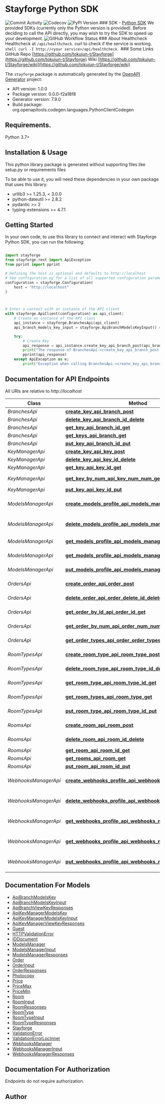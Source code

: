 # Stayforge Python SDK
![Commit Activity](https://img.shields.io/github/commit-activity/m/tokujun-t/stayforge) ![Codecov](https://codecov.io/gh/tokujun-t/stayforge/branch/main/graph/badge.svg) ![PyPI Version](https://img.shields.io/pypi/v/stayforge)  ### SDK  - [Python SDK](https://github.com/tokujun-t/stayforge-python)  We provided SDKs (currently only the Python version is provided). Before deciding to call the API directly, you may wish to try the SDK to speed up your development.  ![GitHub Workflow Status](https://github.com/tokujun-t/Stayforge/actions/workflows/python-sdk.yml/badge.svg)   ### About Healthcheck  Healthcheck at `/api/healthcheck`. curl to check if the service is working.  ```shell curl -I http://<your service>/api/healthcheck ``` ### Some Links  GitHub Repo [https://github.com/tokujun-t/Stayforge](https://github.com/tokujun-t/Stayforge)  Wiki [https://github.com/tokujun-t/Stayforge/wiki](https://github.com/tokujun-t/Stayforge/wiki) 

The `stayforge` package is automatically generated by the [OpenAPI Generator](https://openapi-generator.tech) project:

- API version: 1.0.0
- Package version: 0.0.0-f2a18f8
- Generator version: 7.9.0
- Build package: org.openapitools.codegen.languages.PythonClientCodegen

## Requirements.

Python 3.7+

## Installation & Usage

This python library package is generated without supporting files like setup.py or requirements files

To be able to use it, you will need these dependencies in your own package that uses this library:

* urllib3 >= 1.25.3, < 3.0.0
* python-dateutil >= 2.8.2
* pydantic >= 2
* typing-extensions >= 4.7.1

## Getting Started

In your own code, to use this library to connect and interact with Stayforge Python SDK,
you can run the following:

```python

import stayforge
from stayforge.rest import ApiException
from pprint import pprint

# Defining the host is optional and defaults to http://localhost
# See configuration.py for a list of all supported configuration parameters.
configuration = stayforge.Configuration(
    host = "http://localhost"
)



# Enter a context with an instance of the API client
with stayforge.ApiClient(configuration) as api_client:
    # Create an instance of the API class
    api_instance = stayforge.BranchesApi(api_client)
    api_branch_models_key_input = stayforge.ApiBranchModelsKeyInput() # ApiBranchModelsKeyInput | 

    try:
        # Create Key
        api_response = api_instance.create_key_api_branch_post(api_branch_models_key_input)
        print("The response of BranchesApi->create_key_api_branch_post:\n")
        pprint(api_response)
    except ApiException as e:
        print("Exception when calling BranchesApi->create_key_api_branch_post: %s\n" % e)

```

## Documentation for API Endpoints

All URIs are relative to *http://localhost*

Class | Method | HTTP request | Description
------------ | ------------- | ------------- | -------------
*BranchesApi* | [**create_key_api_branch_post**](stayforge/docs/BranchesApi.md#create_key_api_branch_post) | **POST** /api/branch/ | Create Key
*BranchesApi* | [**delete_key_api_branch_id_delete**](stayforge/docs/BranchesApi.md#delete_key_api_branch_id_delete) | **DELETE** /api/branch/{id} | Delete Key
*BranchesApi* | [**get_key_api_branch_id_get**](stayforge/docs/BranchesApi.md#get_key_api_branch_id_get) | **GET** /api/branch/{id} | Get Key
*BranchesApi* | [**get_keys_api_branch_get**](stayforge/docs/BranchesApi.md#get_keys_api_branch_get) | **GET** /api/branch/ | Get Keys
*BranchesApi* | [**put_key_api_branch_id_put**](stayforge/docs/BranchesApi.md#put_key_api_branch_id_put) | **PUT** /api/branch/{id} | Put Key
*KeyManagerApi* | [**create_key_api_key_post**](stayforge/docs/KeyManagerApi.md#create_key_api_key_post) | **POST** /api/key/ | Create Key
*KeyManagerApi* | [**delete_key_api_key_id_delete**](stayforge/docs/KeyManagerApi.md#delete_key_api_key_id_delete) | **DELETE** /api/key/{id} | Delete Key
*KeyManagerApi* | [**get_key_api_key_id_get**](stayforge/docs/KeyManagerApi.md#get_key_api_key_id_get) | **GET** /api/key/{id} | Get Key
*KeyManagerApi* | [**get_key_by_num_api_key_num_num_get**](stayforge/docs/KeyManagerApi.md#get_key_by_num_api_key_num_num_get) | **GET** /api/key/num/{num} | Get Key By Num
*KeyManagerApi* | [**put_key_api_key_id_put**](stayforge/docs/KeyManagerApi.md#put_key_api_key_id_put) | **PUT** /api/key/{id} | Put Key
*ModelsManagerApi* | [**create_models_profile_api_models_manager_post**](stayforge/docs/ModelsManagerApi.md#create_models_profile_api_models_manager_post) | **POST** /api/models_manager/ | Create Models Profile
*ModelsManagerApi* | [**delete_models_profile_api_models_manager_id_delete**](stayforge/docs/ModelsManagerApi.md#delete_models_profile_api_models_manager_id_delete) | **DELETE** /api/models_manager/{id} | Delete Models Profile
*ModelsManagerApi* | [**get_models_profile_api_models_manager_get**](stayforge/docs/ModelsManagerApi.md#get_models_profile_api_models_manager_get) | **GET** /api/models_manager/ | Get Models Profile
*ModelsManagerApi* | [**get_models_profile_api_models_manager_id_get**](stayforge/docs/ModelsManagerApi.md#get_models_profile_api_models_manager_id_get) | **GET** /api/models_manager/{id} | Get Models Profile
*ModelsManagerApi* | [**put_models_profile_api_models_manager_id_put**](stayforge/docs/ModelsManagerApi.md#put_models_profile_api_models_manager_id_put) | **PUT** /api/models_manager/{id} | Put Models Profile
*OrdersApi* | [**create_order_api_order_post**](stayforge/docs/OrdersApi.md#create_order_api_order_post) | **POST** /api/order/ | Create Order
*OrdersApi* | [**delete_order_api_order_delete_id_delete**](stayforge/docs/OrdersApi.md#delete_order_api_order_delete_id_delete) | **DELETE** /api/order/_delete/{id} | Delete Order
*OrdersApi* | [**get_order_by_id_api_order_id_get**](stayforge/docs/OrdersApi.md#get_order_by_id_api_order_id_get) | **GET** /api/order/{id} | Get Order By Id
*OrdersApi* | [**get_order_by_num_api_order_num_num_get**](stayforge/docs/OrdersApi.md#get_order_by_num_api_order_num_num_get) | **GET** /api/order/num/{num} | Get Order By Num
*OrdersApi* | [**get_order_types_api_order_order_types_get**](stayforge/docs/OrdersApi.md#get_order_types_api_order_order_types_get) | **GET** /api/order/order_types | Get Order Types
*RoomTypesApi* | [**create_room_type_api_room_type_post**](stayforge/docs/RoomTypesApi.md#create_room_type_api_room_type_post) | **POST** /api/room_type/ | Create Room Type
*RoomTypesApi* | [**delete_room_type_api_room_type_id_delete**](stayforge/docs/RoomTypesApi.md#delete_room_type_api_room_type_id_delete) | **DELETE** /api/room_type/{id} | Delete Room Type
*RoomTypesApi* | [**get_room_type_api_room_type_id_get**](stayforge/docs/RoomTypesApi.md#get_room_type_api_room_type_id_get) | **GET** /api/room_type/{id} | Get Room Type
*RoomTypesApi* | [**get_room_types_api_room_type_get**](stayforge/docs/RoomTypesApi.md#get_room_types_api_room_type_get) | **GET** /api/room_type/ | Get Room Types
*RoomTypesApi* | [**put_room_type_api_room_type_id_put**](stayforge/docs/RoomTypesApi.md#put_room_type_api_room_type_id_put) | **PUT** /api/room_type/{id} | Put Room Type
*RoomsApi* | [**create_room_api_room_post**](stayforge/docs/RoomsApi.md#create_room_api_room_post) | **POST** /api/room/ | Create Room
*RoomsApi* | [**delete_room_api_room_id_delete**](stayforge/docs/RoomsApi.md#delete_room_api_room_id_delete) | **DELETE** /api/room/{id} | Delete Room
*RoomsApi* | [**get_room_api_room_id_get**](stayforge/docs/RoomsApi.md#get_room_api_room_id_get) | **GET** /api/room/{id} | Get Room
*RoomsApi* | [**get_rooms_api_room_get**](stayforge/docs/RoomsApi.md#get_rooms_api_room_get) | **GET** /api/room/ | Get Rooms
*RoomsApi* | [**put_room_api_room_id_put**](stayforge/docs/RoomsApi.md#put_room_api_room_id_put) | **PUT** /api/room/{id} | Put Room
*WebhooksManagerApi* | [**create_webhooks_profile_api_webhooks_manager_post**](stayforge/docs/WebhooksManagerApi.md#create_webhooks_profile_api_webhooks_manager_post) | **POST** /api/webhooks_manager/ | Create Webhooks Profile
*WebhooksManagerApi* | [**delete_webhooks_profile_api_webhooks_manager_id_delete**](stayforge/docs/WebhooksManagerApi.md#delete_webhooks_profile_api_webhooks_manager_id_delete) | **DELETE** /api/webhooks_manager/{id} | Delete Webhooks Profile
*WebhooksManagerApi* | [**get_webhooks_profile_api_webhooks_manager_get**](stayforge/docs/WebhooksManagerApi.md#get_webhooks_profile_api_webhooks_manager_get) | **GET** /api/webhooks_manager/ | Get Webhooks Profile
*WebhooksManagerApi* | [**get_webhooks_profile_api_webhooks_manager_id_get**](stayforge/docs/WebhooksManagerApi.md#get_webhooks_profile_api_webhooks_manager_id_get) | **GET** /api/webhooks_manager/{id} | Get Webhooks Profile
*WebhooksManagerApi* | [**put_webhooks_profile_api_webhooks_manager_id_put**](stayforge/docs/WebhooksManagerApi.md#put_webhooks_profile_api_webhooks_manager_id_put) | **PUT** /api/webhooks_manager/{id} | Put Webhooks Profile


## Documentation For Models

 - [ApiBranchModelsKey](stayforge/docs/ApiBranchModelsKey.md)
 - [ApiBranchModelsKeyInput](stayforge/docs/ApiBranchModelsKeyInput.md)
 - [ApiBranchViewKeyResponses](stayforge/docs/ApiBranchViewKeyResponses.md)
 - [ApiKeyManagerModelsKey](stayforge/docs/ApiKeyManagerModelsKey.md)
 - [ApiKeyManagerModelsKeyInput](stayforge/docs/ApiKeyManagerModelsKeyInput.md)
 - [ApiKeyManagerViewKeyResponses](stayforge/docs/ApiKeyManagerViewKeyResponses.md)
 - [Guest](stayforge/docs/Guest.md)
 - [HTTPValidationError](stayforge/docs/HTTPValidationError.md)
 - [IDDocument](stayforge/docs/IDDocument.md)
 - [ModelsManager](stayforge/docs/ModelsManager.md)
 - [ModelsManagerInput](stayforge/docs/ModelsManagerInput.md)
 - [ModelsManagerResponses](stayforge/docs/ModelsManagerResponses.md)
 - [Order](stayforge/docs/Order.md)
 - [OrderInput](stayforge/docs/OrderInput.md)
 - [OrderResponses](stayforge/docs/OrderResponses.md)
 - [Photocopy](stayforge/docs/Photocopy.md)
 - [Price](stayforge/docs/Price.md)
 - [PriceMax](stayforge/docs/PriceMax.md)
 - [PriceMin](stayforge/docs/PriceMin.md)
 - [Room](stayforge/docs/Room.md)
 - [RoomInput](stayforge/docs/RoomInput.md)
 - [RoomResponses](stayforge/docs/RoomResponses.md)
 - [RoomType](stayforge/docs/RoomType.md)
 - [RoomTypeInput](stayforge/docs/RoomTypeInput.md)
 - [RoomTypeResponses](stayforge/docs/RoomTypeResponses.md)
 - [Stayforge](stayforge/docs/Stayforge.md)
 - [ValidationError](stayforge/docs/ValidationError.md)
 - [ValidationErrorLocInner](stayforge/docs/ValidationErrorLocInner.md)
 - [WebhooksManager](stayforge/docs/WebhooksManager.md)
 - [WebhooksManagerInput](stayforge/docs/WebhooksManagerInput.md)
 - [WebhooksManagerResponses](stayforge/docs/WebhooksManagerResponses.md)


<a id="documentation-for-authorization"></a>
## Documentation For Authorization

Endpoints do not require authorization.


## Author




